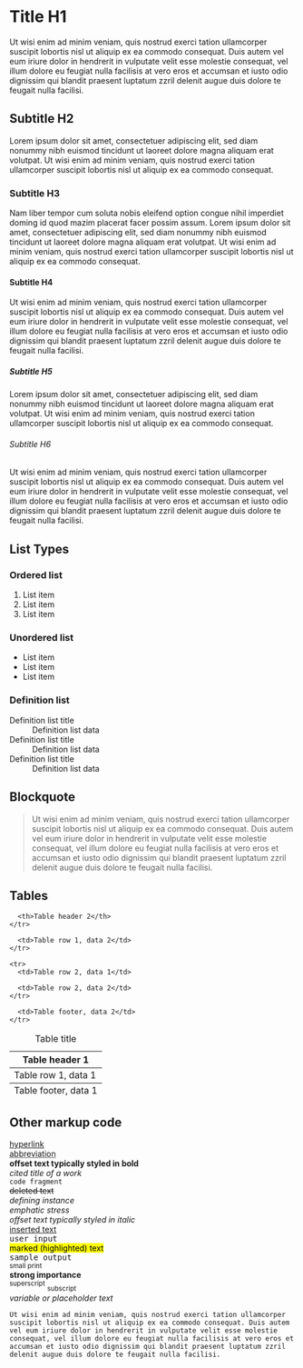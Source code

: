 # Title H1

Ut wisi enim ad minim veniam, quis nostrud exerci tation ullamcorper suscipit lobortis nisl ut aliquip ex ea commodo consequat. Duis autem vel eum iriure dolor in hendrerit in vulputate velit esse molestie consequat, vel illum dolore eu feugiat nulla facilisis at vero eros et accumsan et iusto odio dignissim qui blandit praesent luptatum zzril delenit augue duis dolore te feugait nulla facilisi.

## Subtitle H2

Lorem ipsum dolor sit amet, consectetuer adipiscing elit, sed diam nonummy nibh euismod tincidunt ut laoreet dolore magna aliquam erat volutpat. Ut wisi enim ad minim veniam, quis nostrud exerci tation ullamcorper suscipit lobortis nisl ut aliquip ex ea commodo consequat.

### Subtitle H3

Nam liber tempor cum soluta nobis eleifend option congue nihil imperdiet doming id quod mazim placerat facer possim assum. Lorem ipsum dolor sit amet, consectetuer adipiscing elit, sed diam nonummy nibh euismod tincidunt ut laoreet dolore magna aliquam erat volutpat. Ut wisi enim ad minim veniam, quis nostrud exerci tation ullamcorper suscipit lobortis nisl ut aliquip ex ea commodo consequat.

#### Subtitle H4

Ut wisi enim ad minim veniam, quis nostrud exerci tation ullamcorper suscipit lobortis nisl ut aliquip ex ea commodo consequat. Duis autem vel eum iriure dolor in hendrerit in vulputate velit esse molestie consequat, vel illum dolore eu feugiat nulla facilisis at vero eros et accumsan et iusto odio dignissim qui blandit praesent luptatum zzril delenit augue duis dolore te feugait nulla facilisi.

##### Subtitle H5

Lorem ipsum dolor sit amet, consectetuer adipiscing elit, sed diam nonummy nibh euismod tincidunt ut laoreet dolore magna aliquam erat volutpat. Ut wisi enim ad minim veniam, quis nostrud exerci tation ullamcorper suscipit lobortis nisl ut aliquip ex ea commodo consequat.

###### Subtitle H6

Ut wisi enim ad minim veniam, quis nostrud exerci tation ullamcorper suscipit lobortis nisl ut aliquip ex ea commodo consequat. Duis autem vel eum iriure dolor in hendrerit in vulputate velit esse molestie consequat, vel illum dolore eu feugiat nulla facilisis at vero eros et accumsan et iusto odio dignissim qui blandit praesent luptatum zzril delenit augue duis dolore te feugait nulla facilisi.

## List Types

### Ordered list

1. List item
2. List item
3. List item

### Unordered list

* List item
* List item
* List item

### Definition list

<dl>
  <dt>Definition list title</dt>

  <dd>
    Definition list data
  </dd>

  <dt>Definition list title</dt>

  <dd>
    Definition list data
  </dd>

  <dt>Definition list title</dt>

  <dd>
    Definition list data
  </dd>
</dl>

## Blockquote

> Ut wisi enim ad minim veniam, quis nostrud exerci tation ullamcorper suscipit lobortis nisl ut aliquip ex ea commodo consequat. Duis autem vel eum iriure dolor in hendrerit in vulputate velit esse molestie consequat, vel illum dolore eu feugiat nulla facilisis at vero eros et accumsan et iusto odio dignissim qui blandit praesent luptatum zzril delenit augue duis dolore te feugait nulla facilisi.

## Tables

<table>
  <caption>Table title</caption>

  <thead>
    <tr>
      <th>Table header 1</th>

      <th>Table header 2</th>
    </tr>
  </thead>

  <tbody>
    <tr>
      <td>Table row 1, data 1</td>

      <td>Table row 1, data 2</td>
    </tr>

    <tr>
      <td>Table row 2, data 1</td>

      <td>Table row 2, data 2</td>
    </tr>
  </tbody>

  <tfoot>
    <tr>
      <td>Table footer, data 1</td>

      <td>Table footer, data 2</td>
    </tr>
  </tfoot>
</table>

<h2>Other markup code</h2>

[hyperlink](#)<br />
<abbr title="title">abbreviation</abbr><br />
<b>offset text typically styled in bold</b><br />
<cite>cited title of a work</cite><br />
`code fragment`<br />
<del>deleted text</del><br />
<dfn title="title">defining instance</dfn><br />
*emphatic stress*<br />
<i>offset text typically styled in italic</i><br />
<ins>inserted text</ins><br />
<kbd>user input</kbd><br />
<mark>marked (highlighted) text</mark><br />
<samp>sample output</samp><br />
<small>small print</small><br />
**strong importance**<br />
<sup>superscript</sup> <sub>subscript</sub><br />
<var>variable or placeholder text</var>

    Ut wisi enim ad minim veniam, quis nostrud exerci tation ullamcorper suscipit lobortis nisl ut aliquip ex ea commodo consequat. Duis autem vel eum iriure dolor in hendrerit in vulputate velit esse molestie consequat, vel illum dolore eu feugiat nulla facilisis at vero eros et accumsan et iusto odio dignissim qui blandit praesent luptatum zzril delenit augue duis dolore te feugait nulla facilisi.

